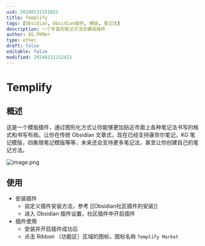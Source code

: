 ```yaml
---
uid: 20240131151025
title: Templify
tags: [Obsidian, Obsidian插件, 模版, 笔记法]
description: 一个丰富的笔记方法论模版插件
author: OS,PKMer
type: other
draft: false
editable: false
modified: 20240131152421
---
```


# Templify

## 概述

这是一个模版插件，通过图形化方式让你能够更加贴近市面上各种笔记法书写的格式和书写布局。让你在传统 Obsidian 文章式，现在已经支持康奈尔笔记，KG 笔记模版，四象限笔记模版等等，未来还会支持更多笔记法，甚至让你创建自己的笔记方法。

![image.png](https://cdn.pkmer.cn/images/20240131151844.png!pkmer)

## 使用

- 安装插件
	- 自定义插件安装方法，参考 [[Obsidian社区插件的安装]]
	- 进入 Obsidian 插件设置，社区插件中开启插件
- 插件使用
	- 安装并开启插件成功后
	- 点击 Ribbon （功能区）区域的图标，图标名称 `Templify Market`